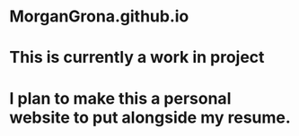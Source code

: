 # MorganGrona.github.io

# This is currently a work in project
# I plan to make this a personal website to put alongside my resume.
